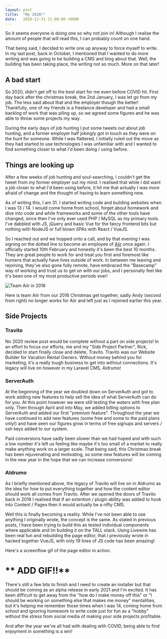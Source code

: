 ```yaml
---
layout: post
title:  "My 2020!"
date:   2020-12-31 21:00:00 +0000
---
```


So it seems everyone is doing one so why not join in! Although I realise the amount of people that will read this, I can probably count on one hand.

That being said, I decided to write one up anyway to force myself to write. In my last post, back in October, I mentioned that I wanted to do more writing and was going to be building a CMS and blog about that. Well, the building has been taking place, the writing not so much. More on that later!

## A bad start

So 2020, didn't get off to the best start for me even before COVID hit. First day back after the christmas break, the 2nd January, I was let go from my job. The less said about that and the employer though the better! Thankfully, one of my friends is a freelance developer and had a small backlog of work that was piling up, so we agreed some figures and he was able to throw some projects my way.

During the early days of job hunting I put some tweets out about job hunting, and a former employer half jokingly got in touch as they were on the hunt for someone. While I was flattered, I initially ruled out the move as they had started to use technologies I was unfamiliar with and I wanted to find something closer to what I'd been doing / using before.

## Things are looking up

After a few weeks of job hunting and soul-searching, I couldn't get the tweet from my former employer out my mind. I realised that while I did want a job closer to what I'd been using before, it hit me that actually I was more afraid of change and the thought of having to learn something new.

As of writing this, I am 31. I started writing code and building websites when I was 13 / 14. I would come home from school, forget about homework and dive into code and while frameworks and some of the other tools have changed, since then I've only ever used PHP / MySQL as my primary tools. I've dabbled with JS, jQuery and basic Vue for the fancy frontend bits but nothing with NodeJS or full blown SPAs with React / VueJS.

So I reached out and we hopped onto a call, and by that evening I was signing on the dotted line to become an employee of [Aiir](https://aiir.com) once again. I officially started 10th February and honestly it's been the best 10 months. They are great people to work for and treat you first and foremost like humans that actually have lives outside of work. In between me leaving and rejoining, they've also gone fully remote, have embraced the "Basecamp" way of working and trust us to get on with our jobs, and I personally feel like it's been one of my most productive periods ever!

![Team Aiir in 2016](https://mikebarlow.co.uk/img/teamaiir.jpeg "Team Aiir in 2016")

Here is team Aiir from our 2016 Christmas get together, sadly Andy (second from right) no longer works for Aiir and left just as I rejoined earlier this year.

## Side Projects

### Travito 

No 2020 review post would be complete without a part on side projects! In an effort to focus our efforts, me and my "Side Project Partner", Rick, decided to start finally close and delete, Travito. Travito was our Website Builder for Vacation Rental Owners. Without money behind you for marketing, it's a really tough business to get into without connections. It's legacy will live on however in my Laravel CMS, Aldrumo!

### ServerAuth

At the beginning of the year we doubled down on ServerAuth and got to work adding new features to help sell the idea of what ServerAuth can do for you. At this point however we were still testing the waters with free plan only. Then through April and into May, we added billing options to ServerAuth and added our first "premium feature". Throughout the year we have continued to add new features (some free and some to the paid plans only!) and have seen our figures grow in terms of free signups and servers / ssh keys added to our system. 

Paid conversions have sadly been slower than we had hoped and with such a low number it's left us feeling like maybe it's too small of a market to really make anything work on a larger scale. That being said, this Christmas break has been rejuvenating and motivating, so some new features will be coming in the new year in the hope that we can increase conversions! 

### Aldrumo

As I briefly mentioned above, the legacy of Travito will live on in Aldrumo as the idea for how to put everything together and how the content editor should work all comes from Travito. After we opened the doors of Travito back in 2018 I realised that if an extention / plugin ability was added to hook into Content / Pages then it would actually be a nifty CMS. 

Well this is finally becoming a reality. While I've not been able to use anything I originally wrote, the concept is the same. As stated in previous posts, I have been trying to build this as tested individual components where applicable and Im building it on the TALL stack. Using Livewire has been real fun and rebuilding the page editor, that I previously wrote in hacked together VueJS, with only 19 lines of JS code has been amazing!

Here's a screenflow gif of the page editor in action.

# ** ADD GIF!!**

There's still a few bits to finish and I need to create an installer but that should be coming as an alpha release in early 2021 and I'm excited. It has been difficult to get away from the "how do I make money off this" or "I should be working on something else that makes me money" mentalities, but it's helping me remember those times when I was 14, coming home from school and ignoring homework to write code just for fun as a "hobby" without the stress from social media of making your side projects profitable.

And after the year we've all had with dealing with COVID, being able to find enjoyment in something is a win!


